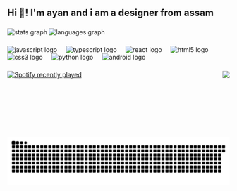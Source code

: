 <h2 align="left">Hi 👋! I'm ayan and i am a designer from assam</h2>

###

<div align="left">
  <img src="https://github-readme-stats.vercel.app/api?username=not-ayan&hide_title=false&hide_rank=false&show_icons=true&include_all_commits=true&count_private=true&disable_animations=false&theme=nord&locale=en&hide_border=false" height="150" alt="stats graph"  />
  <img src="https://github-readme-stats.vercel.app/api/top-langs?username=not-ayan&locale=en&hide_title=false&layout=compact&card_width=320&langs_count=5&theme=nord&hide_border=false" height="150" alt="languages graph"  />
</div>

###

<div align="left">
  <img src="https://cdn.jsdelivr.net/gh/devicons/devicon/icons/javascript/javascript-original.svg" height="30" alt="javascript logo"  />
  <img width="12" />
  <img src="https://cdn.jsdelivr.net/gh/devicons/devicon/icons/typescript/typescript-original.svg" height="30" alt="typescript logo"  />
  <img width="12" />
  <img src="https://cdn.jsdelivr.net/gh/devicons/devicon/icons/react/react-original.svg" height="30" alt="react logo"  />
  <img width="12" />
  <img src="https://cdn.jsdelivr.net/gh/devicons/devicon/icons/html5/html5-original.svg" height="30" alt="html5 logo"  />
  <img width="12" />
  <img src="https://cdn.jsdelivr.net/gh/devicons/devicon/icons/css3/css3-original.svg" height="30" alt="css3 logo"  />
  <img width="12" />
  <img src="https://cdn.jsdelivr.net/gh/devicons/devicon/icons/python/python-original.svg" height="30" alt="python logo"  />
  <img width="12" />
  <img src="https://cdn.jsdelivr.net/gh/devicons/devicon/icons/android/android-original.svg" height="30" alt="android logo"  />
</div>

###

<img align="right" height="150" src="https://media.giphy.com/media/eSwGh3YK54JKU/giphy.gif?cid=790b7611hi6srx19mi7fwj0ci0qpl7nhvyd2k8vjb0zjld17&ep=v1_gifs_search&rid=giphy.gif&ct=g"  />

###

<div align="left">
  <a href="https://open.spotify.com/user/gec38qmxfm7dtbqcr1u3b2ikb">
    <img src="https://spotify-recently-played-readme.vercel.app/api?user=gec38qmxfm7dtbqcr1u3b2ikb&count=5&unique=true" alt="Spotify recently played"  />
  </a>
</div>

###

<br clear="both">

<img src="https://raw.githubusercontent.com/not-ayan/not-ayan/output/snake.svg" alt="Snake animation" />

###